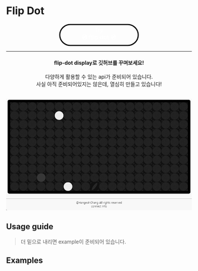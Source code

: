 # Flip Dot

<div align="center">
    <link href="https://flipdots.vercel.app">
            <div style="
                color : white;
                border : 3px solid;
                border-color : black;
                width : 200px;
                border-radius : 40px;
                padding : 5px;
                "
            >
                <h5 style="margin: 0px;"> Try </h5> 
                <h3 style="margin: 0px;"> 💿 flip dot 💿 </h3>
            </div>
    </link>
</div>
<hr>
<div align="center">
    <h4> flip-dot display로 깃허브를 꾸며보세요! </h4>
    다양하게 활용할 수 있는 api가 준비되어 있습니다.
    <br>
    사실 아직 준비되어있지는 않은데, 열심히 만들고 있습니다!
</div>
<br>

![](./public/docs/description_image1.gif)

## Usage guide
> 더 밑으로 내리면 example이 준비되어 있습니다.



## Examples